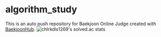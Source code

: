 # algorithm_study
This is an auto push repository for Baekjoon Online Judge created with [BaekjoonHub](https://github.com/BaekjoonHub/BaekjoonHub).
![chlrkdls1269's solved.ac stats](https://github-readme-solvedac.hyp3rflow.vercel.app/api/?handle=chlrkdls1269)

